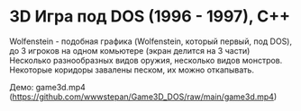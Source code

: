 # 3D Игра под DOS (1996 - 1997), C++

Wolfenstein - подобная графика (Wolfenstein, который первый, под DOS), 
до 3 игроков на одном комьютере (экран делится на 3 части)
Несколько разнообразных видов оружия, несколько видов монстров.
Некоторые коридоры завалены песком, их можно откапывать.

Демо: game3d.mp4 (https://github.com/wwwstepan/Game3D_DOS/raw/main/game3d.mp4)
